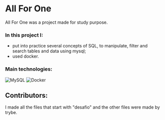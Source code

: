# All For One
All For One was a project made for study purpose.

### In this project I:
- put into practice several concepts of SQL, to manipulate, filter and search tables and data using mysql;
- used docker.
  
### Main technologies:
![MySQL](https://img.shields.io/badge/MySQL-005C84?style=for-the-badge&logo=mysql&logoColor=white)
![Docker](https://img.shields.io/badge/Docker-2CA5E0?style=for-the-badge&logo=docker&logoColor=white)

## Contributors: 
I made all the files that start with "desafio" and the other files were made by trybe.
